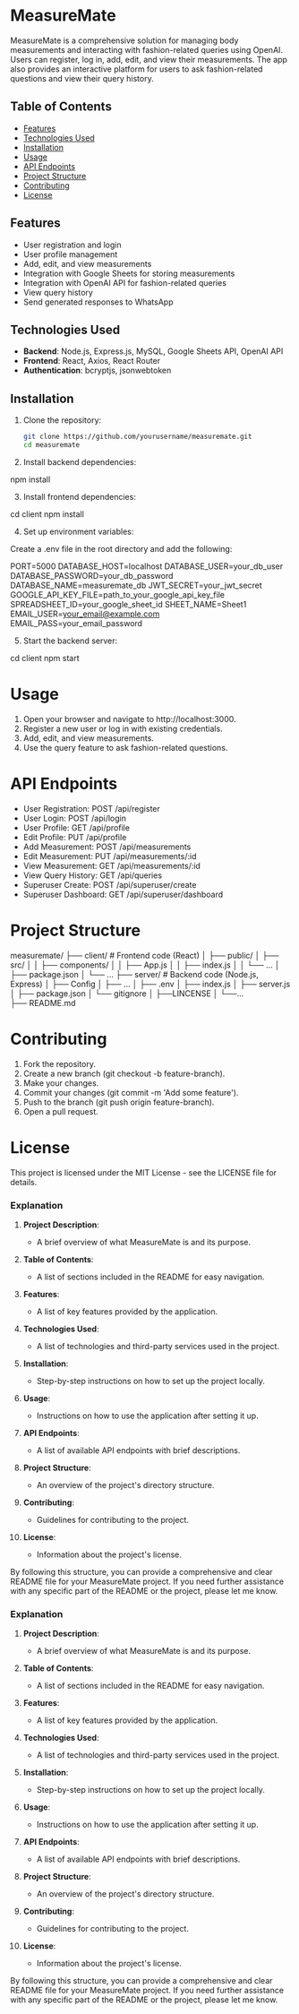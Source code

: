 # MeasureMate

MeasureMate is a comprehensive solution for managing body measurements and interacting with fashion-related queries using OpenAI. Users can register, log in, add, edit, and view their measurements. The app also provides an interactive platform for users to ask fashion-related questions and view their query history.

## Table of Contents
- [Features](#features)
- [Technologies Used](#technologies-used)
- [Installation](#installation)
- [Usage](#usage)
- [API Endpoints](#api-endpoints)
- [Project Structure](#project-structure)
- [Contributing](#contributing)
- [License](#license)

## Features
- User registration and login
- User profile management
- Add, edit, and view measurements
- Integration with Google Sheets for storing measurements
- Integration with OpenAI API for fashion-related queries
- View query history
- Send generated responses to WhatsApp

## Technologies Used
- **Backend**: Node.js, Express.js, MySQL, Google Sheets API, OpenAI API
- **Frontend**: React, Axios, React Router
- **Authentication**: bcryptjs, jsonwebtoken

## Installation
1. Clone the repository:
   ```sh
   git clone https://github.com/yourusername/measuremate.git
   cd measuremate

2. Install backend dependencies:

npm install

3. Install frontend dependencies:

cd client
npm install

4. Set up environment variables:

Create a .env file in the root directory and add the following:


PORT=5000
DATABASE_HOST=localhost
DATABASE_USER=your_db_user
DATABASE_PASSWORD=your_db_password
DATABASE_NAME=measuremate_db
JWT_SECRET=your_jwt_secret
GOOGLE_API_KEY_FILE=path_to_your_google_api_key_file
SPREADSHEET_ID=your_google_sheet_id
SHEET_NAME=Sheet1
EMAIL_USER=your_email@example.com
EMAIL_PASS=your_email_password

5. Start the backend server:

cd client
npm start

# Usage
1. Open your browser and navigate to http://localhost:3000.
2. Register a new user or log in with existing credentials.
3. Add, edit, and view measurements.
4. Use the query feature to ask fashion-related questions.

# API Endpoints
- User Registration: POST /api/register
- User Login: POST /api/login
- User Profile: GET /api/profile
- Edit Profile: PUT /api/profile
- Add Measurement: POST /api/measurements
- Edit Measurement: PUT /api/measurements/:id
- View Measurement: GET /api/measurements/:id
- View Query History: GET /api/queries
- Superuser Create: POST /api/superuser/create
- Superuser Dashboard: GET /api/superuser/dashboard

# Project Structure

measuremate/
├── client/                 # Frontend code (React)
│   ├── public/
│   ├── src/
│   │   ├── components/
│   │   ├── App.js
│   │   ├── index.js
│   │   └── ...
│   ├── package.json
│   └── ...
├── server/                 # Backend code (Node.js, Express)
│   ├── Config
│   ├── ...
│   ├── .env
│   ├── index.js
│   ├── server.js
│   ├── package.json
│   └── gitignore
│   ├──LINCENSE
│   └──...  
├── README.md


# Contributing
1. Fork the repository.
2. Create a new branch (git checkout -b feature-branch).
3. Make your changes.
4. Commit your changes (git commit -m 'Add some feature').
4. Push to the branch (git push origin feature-branch).
5. Open a pull request.

# License
This project is licensed under the MIT License - see the LICENSE file for details.


### Explanation

1. **Project Description**:
   - A brief overview of what MeasureMate is and its purpose.

2. **Table of Contents**:
   - A list of sections included in the README for easy navigation.

3. **Features**:
   - A list of key features provided by the application.

4. **Technologies Used**:
   - A list of technologies and third-party services used in the project.

5. **Installation**:
   - Step-by-step instructions on how to set up the project locally.

6. **Usage**:
   - Instructions on how to use the application after setting it up.

7. **API Endpoints**:
   - A list of available API endpoints with brief descriptions.

8. **Project Structure**:
   - An overview of the project's directory structure.

9. **Contributing**:
   - Guidelines for contributing to the project.

10. **License**:
    - Information about the project's license.

By following this structure, you can provide a comprehensive and clear README file for your MeasureMate project. If you need further assistance with any specific part of the README or the project, please let me know.
### Explanation

1. **Project Description**:
   - A brief overview of what MeasureMate is and its purpose.

2. **Table of Contents**:
   - A list of sections included in the README for easy navigation.

3. **Features**:
   - A list of key features provided by the application.

4. **Technologies Used**:
   - A list of technologies and third-party services used in the project.

5. **Installation**:
   - Step-by-step instructions on how to set up the project locally.

6. **Usage**:
   - Instructions on how to use the application after setting it up.

7. **API Endpoints**:
   - A list of available API endpoints with brief descriptions.

8. **Project Structure**:
   - An overview of the project's directory structure.

9. **Contributing**:
   - Guidelines for contributing to the project.

10. **License**:
    - Information about the project's license.

By following this structure, you can provide a comprehensive and clear README file for your MeasureMate project. If you need further assistance with any specific part of the README or the project, please let me know.

